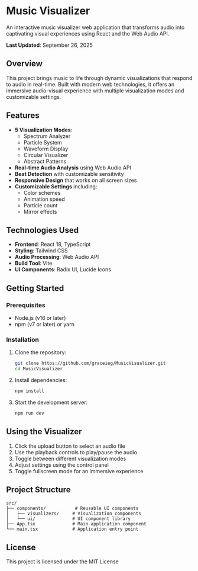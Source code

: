 # Music Visualizer

An interactive music visualizer web application that transforms audio into captivating visual experiences using React and the Web Audio API.

 **Last Updated**: September 26, 2025  
 
## Overview

This project brings music to life through dynamic visualizations that respond to audio in real-time. Built with modern web technologies, it offers an immersive audio-visual experience with multiple visualization modes and customizable settings.

## Features

- **5 Visualization Modes**:
  - Spectrum Analyzer
  - Particle System
  - Waveform Display
  - Circular Visualizer
  - Abstract Patterns
- **Real-time Audio Analysis** using Web Audio API
- **Beat Detection** with customizable sensitivity
- **Responsive Design** that works on all screen sizes
- **Customizable Settings** including:
  - Color schemes
  - Animation speed
  - Particle count
  - Mirror effects

## Technologies Used

- **Frontend**: React 18, TypeScript
- **Styling**: Tailwind CSS
- **Audio Processing**: Web Audio API
- **Build Tool**: Vite
- **UI Components**: Radix UI, Lucide Icons

## Getting Started

### Prerequisites

- Node.js (v16 or later)
- npm (v7 or later) or yarn

### Installation

1. Clone the repository:
   ```bash
   git clone https://github.com/graceieg/MusicVisualizer.git
   cd MusicVisualizer
   ```

2. Install dependencies:
   ```bash
   npm install
   ```

3. Start the development server:
   ```bash
   npm run dev
   ```


## Using the Visualizer

1. Click the upload button to select an audio file
2. Use the playback controls to play/pause the audio
3. Toggle between different visualization modes
4. Adjust settings using the control panel
5. Toggle fullscreen mode for an immersive experience

## Project Structure

```
src/
├── components/           # Reusable UI components
│   ├── visualizers/     # Visualization components
│   └── ui/              # UI component library
├── App.tsx              # Main application component
└── main.tsx             # Application entry point
```

## License

This project is licensed under the MIT License
